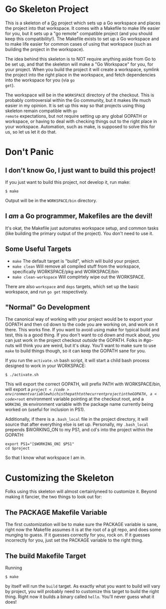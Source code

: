 # Go Skeleton Project

This is a skeleton of a [Go](http://golang.org/) project which sets up
a Go workspace and places the project into that workspace. It comes
with a Makefile to make life easier for you, but it sets up a "go
remote" compatible project (and you should keep this compatibility!).
The Makefile exists to set up a Go workspace and to make life easier
for common cases of using that workspace (such as building the project
in the workspace).

The idea behind this skeleton is to NOT require anything aside from Go
to be set up, and that the skeleton will make a "Go Workspace" for
you, for your project. When you build the project it will create a
workspace, symlink the project into the right place in the workspace,
and fetch dependencies into the workspace for you (via <code>go
get</code>).

The workspace will be in the <code>WORKSPACE</code> directory of the
checkout. This is probably controversial within the Go community, but
it makes life much easier in my opinion. It is set up this way so that
projects using thisg skeleton remain compatible with <code>go
remote</code> expectations, but not require setting up any global
GOPATH or workspace, or having to deal with checking things out to the
right place in your workspace. Automation, such as make, is supposed
to solve this for us, so let us let it do that.

# Don't Panic

## I don't know Go, I just want to build this project!

If you just want to build this project, not develop it, run make:

    $ make
    
Output will be in the <code>WORKSPACE/bin</code> directory.

## I *am* a Go programmer, Makefiles are the devil!

It's okat, the Makefile just automates workspace setup, and common
tasks (like building the primary output of the project). You don't
need to use it.

## Some Useful Targets

* <code>make</code> The default target is "build", which will build
  your project.
* <code>make clean</code> Will remove all compiled stuff from the
  workspace, specifically WORKSPACE/pkg and WORKSPACE/bin
* <code>make clean-workspace</code> Will complrtely wipe out the
  WORKSPACE.

There are also <code>workspace</code> and <code>deps</code> targets,
which set up the basic workspace, and run <code>go get</code>
respectively.

## "Normal" Go Development

The canonical way of working with your project would be to export your
GOPATH and then cd down to the code you are working on, and work on it
there. This works fine. If you want to avoid using make for typical
build and test, this is a good thing. If you don't want to cd down and
muck about, you can just work in the project checkout *outside* the
GOPATH. Folks in #go-nuts will think you are weird, but it's okay.
You'll want to make sure to use <code>make</code> to build things
though, so it can keep the GOPATH sane for you.

If you run the <code>activate.sh</code> bash script, it will start a
child bash process designed to work in your WORKSPACE:

    $ ./activate.sh
    
This will export the correct GOPATH, will prefix PATH with
WORKSPACE/bin, will export a <code>$project</code> environment
variable which is the path to the current project in the GOPATH, a
<code>$root</code> environment variable pointing at the checkout root,
and a <code>WORKING_ON</code> environment variable with the package
name currently being worked on (useful for inclusion in PS1).

Additionally, if there is a <code>.bash\_local</code> file in the
project directory, it will source that after everything else is set
up. Personally, my <code>.bash\_local</code> prepends $WORKING_ON to
my PS1, and cd's into the project within the GOPATH:

    export PS1="[$WORKING_ON] $PS1"
    cd $project
    
So that I know what workspace I am in.

# Customizing the Skeleton

Folks using this skeleton will almost certainlyneed to customize it.
Beyond making it fancier, the two things to look out for:

## The PACKAGE Makefile Variable 

The first customization will be to make sure the PACKAGE variable is
sane, right now the Makefile assumes it is at the root of a git repo,
and does some munging to guess. If it guesses correctly for you, rock
on. If it guesses incorrectly for you, just set the PACKAGE variable
to the right thing.

## The build Makefile Target

Running

    $ make
    
by itself will run the <code>build</code> target. As exactly what you
want to build will vary by project, you will probably need to
customize this target to build the right thing. Right now it builds a
binary called <code>hello</code>. You'll never guess what it does!
